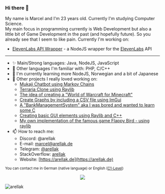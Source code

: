 ### Hi there 👋

My name is Marcel and I'm 23 years old. Currently I'm studying Computer Science.<br>
My main focus in programming currently is Web Development but also a little bit of Game Development in the past (and hopefully future). So you already see that I seem to like pain.
Currently I'm working on:
- [ElevenLabs API Wrapper](https://github.com/arellak/elevenlabs-wrapper) - a NodeJS wrapper for the [ElevenLabs](https://elevenlabs.io) API
---
- ✨ Main/Strong languages: Java, NodeJS, JavaScript
- 📜 Other languages I'm familiar with: PHP, C/C++
- 🌱 I'm currently learning more NodeJS, Norwegian and a bit of Japanese
- 💬 Other projects I really loved working on:
  - [Mukaji Chatbot using Markov Chains](https://github.com/arellak/mukaji_chat)
  - [Terraria Clone using Raylib](https://github.com/arellak/TerrariaClone)
  - [The idea of creating a "World of Warcraft for Minecraft"](https://github.com/NimbleServer/NimbleServerPlugins)
  - [Create Graphs by including a CSV file using ImGui](https://github.com/arellak/CSVGraph)
  - [A "BankManagementSystem" aka I was bored and wanted to learn some C](https://github.com/arellak/BankManagementSystem)
  - [Creating basic GUI elements using Raylib and C++](https://github.com/arellak/NimbleGUI)
  - [My own implementation of the famous game Flappy Bird - using raylib](https://github.com/arellak/RaylibFlappyBird)
- 📫 How to reach me:
  - Discord: @arellak
  - E-mail: [marcel@arellak.de](mailto:marcel@arellak.de)
  - Telegram: [@arellak](https://t.me/arellak)
  - StackOverflow: [arellak](https://stackoverflow.com/users/11818002/arellak)
  - Website: [https://arellak.de](https://arellak.de)
 
<sub>You can contact me in German (native language) or English ([C1-Level](https://www.efset.org/cefr/c1/))</sub>

<p align="center">
  <img src="https://github-readme-stats.vercel.app/api?username=arellak&show_icons=true&theme=tokyonight&show_icons=true&hide_border=false&layout=compact" style="margin: auto;"></img>
</p>

<p align="left"> <img src="https://komarev.com/ghpvc/?username=arellak&label=Profile%20views&color=0e75b6&style=flat" alt="arellak" /> </p>

